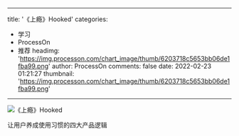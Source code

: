 
---
title: '《上瘾》Hooked'
categories: 
 - 学习
 - ProcessOn
 - 推荐
headimg: 'https://img.processon.com/chart_image/thumb/6203718c5653bb06de1fba99.png'
author: ProcessOn
comments: false
date: 2022-02-23 01:21:27
thumbnail: 'https://img.processon.com/chart_image/thumb/6203718c5653bb06de1fba99.png'
---

<div>   
<img class="thumb" alt="《上瘾》Hooked" src="https://img.processon.com/chart_image/thumb/6203718c5653bb06de1fba99.png" referrerpolicy="no-referrer">
<p>让用户养成使用习惯的四大产品逻辑</p>  
</div>
            
